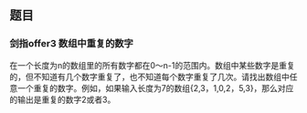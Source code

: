 ## 题目
### 剑指offer3  数组中重复的数字
在一个长度为n的数组里的所有数字都在0～n-1的范围内。数组中某些数字是重复的，但不知道有几个数字重复了，也不知道每个数字重复了几次。请找出数组中任意一个重复的数字。例如，如果输入长度为7的数组{2,3，1,0,2，5,3}，那么对应的输出是重复的数字2或者3。
